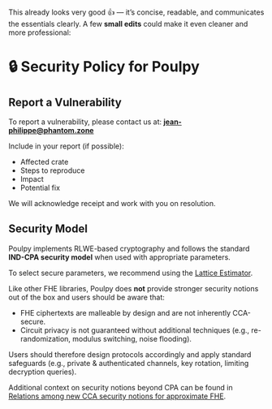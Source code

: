 This already looks very good 👍 — it’s concise, readable, and communicates the essentials clearly. A few **small edits** could make it even cleaner and more professional:
# 🔒 Security Policy for Poulpy

## Report a Vulnerability

To report a vulnerability, please contact us at: **[jean-philippe@phantom.zone](mailto:jean-philippe@phantom.zone)**

Include in your report (if possible):

* Affected crate
* Steps to reproduce
* Impact
* Potential fix

We will acknowledge receipt and work with you on resolution.

## Security Model

Poulpy implements RLWE-based cryptography and follows the standard **IND-CPA security model** when used with appropriate parameters.

To select secure parameters, we recommend using the [Lattice Estimator](https://github.com/malb/lattice-estimator).

Like other FHE libraries, Poulpy does **not** provide stronger security notions out of the box and users should be aware that:

* FHE ciphertexts are malleable by design and are not inherently CCA-secure.
* Circuit privacy is not guaranteed without additional techniques (e.g., re-randomization, modulus switching, noise flooding).

Users should therefore design protocols accordingly and apply standard safeguards (e.g., private & authenticated channels, key rotation, limiting decryption queries).

Additional context on security notions beyond CPA can be found in [Relations among new CCA security notions for approximate FHE](https://eprint.iacr.org/2024/812).
